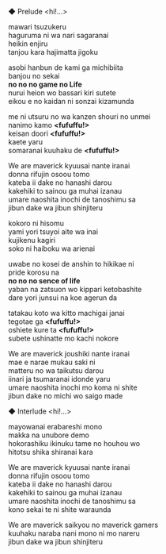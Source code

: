 ◆ Prelude <hi!…>

mawari tsuzukeru  
haguruma ni wa nari sagaranai  
heikin enjiru  
tanjou kara hajimatta jigoku

asobi hanbun de kami ga michibiita  
banjou no sekai  
**no no no game no Life**  
nurui heion wo bassari kiri sutete  
eikou e no kaidan ni sonzai kizamunda

me ni utsuru no wa kanzen shouri no unmei  
nanimo kamo **<fufuffu!>**  
keisan doori **<fufuffu!>**  
kaete yaru  
somaranai kuuhaku de **<fufuffu!>**

We are maverick kyuusai nante iranai  
donna rifujin osoou tomo  
kateba ii dake no hanashi darou  
kakehiki to sainou ga muhai izanau  
umare naoshita inochi de tanoshimu sa  
jibun dake wa jibun shinjiteru

kokoro ni hisomu  
yami yori tsuyoi aite wa inai  
kujikenu kagiri  
soko ni haiboku wa arienai

uwabe no kosei de anshin to hikikae ni  
pride korosu na  
**no no no sence of life**  
yaban na zatsuon wo kippari ketobashite  
dare yori junsui na koe agerun da

tatakau koto wa kitto machigai janai  
tegotae ga **<fufuffu!>**  
oshiete kure ta **<fufuffu!>**  
subete ushinatte mo kachi nokore

We are maverick joushiki nante iranai  
mae e narae mukau saki ni  
matteru no wa taikutsu darou  
iinari ja tsumaranai idonde yaru  
umare naoshita inochi mo koma ni shite  
jibun dake no michi wo saigo made

◆ Interlude <hi!…>

mayowanai erabareshi mono  
makka na unubore demo  
hokorashiku ikinuku tame no houhou wo  
hitotsu shika shiranai kara

We are maverick kyuusai nante iranai  
donna rifujin osoou tomo  
kateba ii dake no hanashi darou  
kakehiki to sainou ga muhai izanau  
umare naoshita inochi de tanoshimu sa  
kono sekai te ni shite waraunda

We are maverick saikyou no maverick gamers  
kuuhaku naraba nani mono ni mo nareru  
jibun dake wa jibun shinjiteru
